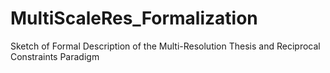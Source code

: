 # MultiScaleRes_Formalization
Sketch of Formal Description of the Multi-Resolution Thesis and Reciprocal Constraints Paradigm
